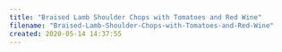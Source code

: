 ```yaml
---
title: "Braised Lamb Shoulder Chops with Tomatoes and Red Wine"
filename: "Braised-Lamb-Shoulder-Chops-with-Tomatoes-and-Red-Wine"
created: 2020-05-14 14:37:55
---
```


